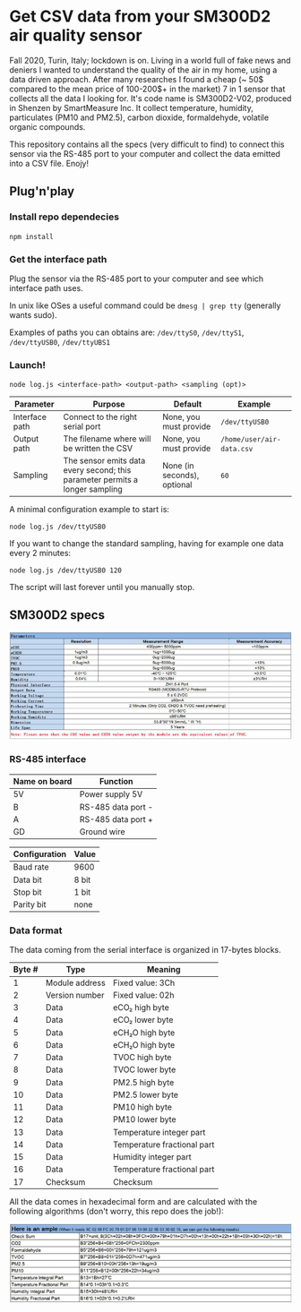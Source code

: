 # Get CSV data from your SM300D2 air quality sensor

Fall 2020, Turin, Italy; lockdown is on. Living in a world full of fake news and deniers I wanted to understand the quality of the air in my home, using a data driven approach. After many researches I found a cheap (~ 50$ compared to the mean price of 100-200$+ in the market) 7 in 1 sensor that collects all the data I looking for. It's code name is SM300D2-V02, produced in Shenzen by SmartMeasure Inc. It collect temperature, humidity, particulates (PM10 and PM2.5), carbon dioxide, formaldehyde, volatile organic compounds.

This repository contains all the specs (very difficult to find) to connect this sensor via the RS-485 port to your computer and collect the data emitted into a CSV file. Enojy!

## Plug'n'play

### Install repo dependecies
```
npm install
```

### Get the interface path
Plug the sensor via the RS-485 port to your computer and see which interface path uses.

In unix like OSes a useful command could be `dmesg | grep tty` (generally wants sudo).

Examples of paths you can obtains are: `/dev/ttyS0`, `/dev/ttyS1`, `/dev/ttyUSB0`, `/dev/ttyUBS1`

### Launch!

```
node log.js <interface-path> <output-path> <sampling (opt)>
```
| Parameter | Purpose | Default | Example
| ------ | ---- | ------- | ---|
| Interface path | Connect to the right serial port | None, you must provide | `/dev/ttyUSB0`
| Output path | The filename where will be written the CSV | None, you must provide | `/home/user/air-data.csv`
| Sampling | The sensor emits data every second; this parameter permits a longer sampling | None (in seconds), optional | `60`


A minimal configuration example to start is:
```
node log.js /dev/ttyUSB0
```
If you want to change the standard sampling, having for example one data every 2 minutes:
```
node log.js /dev/ttyUSB0 120
```
The script will last forever until you manually stop.

## SM300D2 specs
![Info](docs/sensor-info.jpg)

### RS-485 interface
| Name on board | Function |
| ------------- | ------------- |
| 5V | Power supply 5V  |
| B | RS-485 data port - |
| A | RS-485 data port + |
| GD | Ground wire |

| Configuration | Value |
| ------------- | ------------- |
| Baud rate | 9600 |
| Data bit | 8 bit |
| Stop bit | 1 bit |
| Parity bit | none |

### Data format
The data coming from the serial interface is organized in 17-bytes blocks.

| Byte # | Type | Meaning |
| ------ | ---- | ------- |
| 1 | Module address | Fixed value: 3Ch |
| 2 | Version number | Fixed value: 02h |
| 3 | Data | eCO₂ high byte |
| 4 | Data | eCO₂ lower byte |
| 5 | Data | eCH₂O high byte |
| 6 | Data | eCH₂O high byte |
| 7 | Data | TVOC high byte |
| 8 | Data | TVOC lower byte |
| 9 | Data | PM2.5 high byte |
| 10 | Data | PM2.5 lower byte |
| 11 | Data | PM10 high byte |
| 12 | Data | PM10 lower byte |
| 13 | Data | Temperature integer part |
| 14 | Data | Temperature fractional part |
| 15 | Data | Humidity integer part |
| 16 | Data | Temperature fractional part |
| 17 | Checksum | Checksum |

All the data comes in hexadecimal form and are calculated with the following algorithms (don't worry, this repo does the job!):

![Algorithms](docs/algorithms.jpg)
